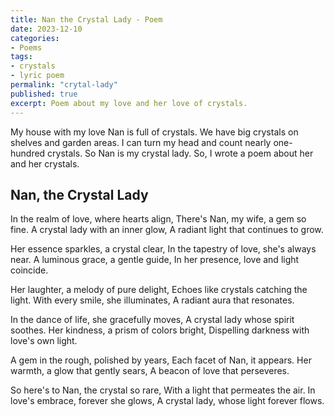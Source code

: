 ```yaml
---
title: Nan the Crystal Lady - Poem
date: 2023-12-10
categories:
- Poems
tags:
- crystals
- lyric poem
permalink: "crytal-lady"
published: true
excerpt: Poem about my love and her love of crystals.
---
```

My house with my love Nan is full of crystals. We have big crystals on shelves and garden areas. I can turn my head and count nearly one-hundred crystals. So Nan is my crystal lady. So, I wrote a poem about her and her crystals.

## Nan, the Crystal Lady

In the realm of love, where hearts align,
There's Nan, my wife, a gem so fine.
A crystal lady with an inner glow,
A radiant light that continues to grow.

Her essence sparkles, a crystal clear,
In the tapestry of love, she's always near.
A luminous grace, a gentle guide,
In her presence, love and light coincide.

Her laughter, a melody of pure delight,
Echoes like crystals catching the light.
With every smile, she illuminates,
A radiant aura that resonates.

In the dance of life, she gracefully moves,
A crystal lady whose spirit soothes.
Her kindness, a prism of colors bright,
Dispelling darkness with love's own light.

A gem in the rough, polished by years,
Each facet of Nan, it appears.
Her warmth, a glow that gently sears,
A beacon of love that perseveres.

So here's to Nan, the crystal so rare,
With a light that permeates the air.
In love's embrace, forever she glows,
A crystal lady, whose light forever flows.